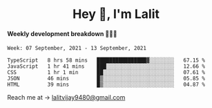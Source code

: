 <h1 align="center">Hey 👋, I'm Lalit</h1>

#### Weekly development breakdown 👨🏻‍💻
<!--START_SECTION:waka-->
```text
Week: 07 September, 2021 - 13 September, 2021

TypeScript   8 hrs 58 mins   ████████████████▓░░░░░░░░   67.15 % 
JavaScript   1 hr 41 mins    ███░░░░░░░░░░░░░░░░░░░░░░   12.66 % 
CSS          1 hr 1 min      ██░░░░░░░░░░░░░░░░░░░░░░░   07.61 % 
JSON         46 mins         █▒░░░░░░░░░░░░░░░░░░░░░░░   05.85 % 
HTML         39 mins         █▒░░░░░░░░░░░░░░░░░░░░░░░   04.87 % 
```
<!--END_SECTION:waka-->

Reach me at → lalitvijay9480@gmail.com
